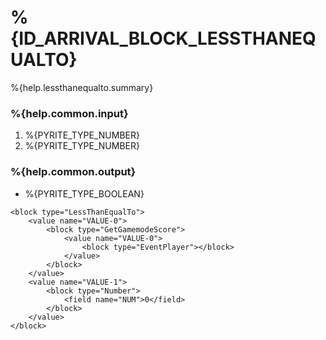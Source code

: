 # %{ID_ARRIVAL_BLOCK_LESSTHANEQUALTO}

%{help.lessthanequalto.summary}

### %{help.common.input}

1. %{PYRITE_TYPE_NUMBER}
2. %{PYRITE_TYPE_NUMBER}

### %{help.common.output}

-   %{PYRITE_TYPE_BOOLEAN}

```
<block type="LessThanEqualTo">
    <value name="VALUE-0">
        <block type="GetGamemodeScore">
            <value name="VALUE-0">
                <block type="EventPlayer"></block>
            </value>
        </block>
    </value>
    <value name="VALUE-1">
        <block type="Number">
            <field name="NUM">0</field>
        </block>
    </value>
</block>
```
